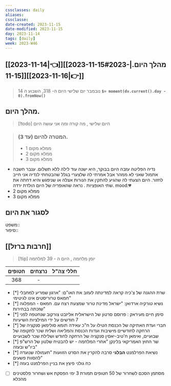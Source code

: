 ```yaml
---
cssclasses: daily
aliases: 
cssclasse: 
date-created: 2023-11-15
date-modified: 2023-11-15
day: 2023-11-14
tags: [daily]
week: 2023-W46
---
```


## [[2023-11-14|👈]][[2023-11-15#מהלך היום.|2023-11-15]][[2023-11-16|👉]]

>  14 נובמבר יום שלישי היום ה- 318, השבוע ה **`$= moment(dv.current().day - 0).fromNow()`**

## מהלך היום.

> [!todo] היום שלישי , מה קורה ומה אני עושה היום

> ###  המטרה להיום (עד 3).
> - ממלא מקום 1
> - ממלא מקום 2
> - ממלא מקום 3

- נדיה הפליטה עזבה היום בבוקר, היא ישנה עוד לילה ללא תשלום. ענבר חשבה אתמול שאני לא ממהר אבל אמרתי לה שלצערי בגלל שהבטחתי לנדיה אני חייב לחזור. היום הצעתי לה שהגיע להתקין את הנורות אצלה או שניפגש והיא דחתה את שתי האופציות . נראה שהאופריה של היום הולדת ירדה. mood:💔
- ממלא מקום 2
- ממלא מקום 3

## לסגור את היום

משפט::  
סיפור::

## [[חרבות ברזל]]

> [!tip]  יומן מלחמה , היום ה - 39 למלחמה

 | חטופים | נרצחים | חללי צה"ל |
 |:------:|:------:|:---------:|
 |  368   |   -    |           |
 
- [*]  שרת ההגנה של צ'כיה קראה למדינתה לעזוב את האו"ם: "ארגון שמריע למחבלי חמאס טרוריסטים אינו לגיטימי"
- [*]  נשיא טורקיה ארדואן: "ישראל מדינת טרור שמצעת רצח עם. חמאס - המפלגה שזכתה בבחירות"
- [*] סימן חיים מעיראק :  פרוסם סרטון של הישראלית אליזבט צורקוב שנחטפה לפני 7 חודשים על ידי המילציות השיעיות
- [*] חברי ועדת האתיקה של הכנסת הטילו על ח"כ עאידה תומא סולימאן סנקציה של הרחקה לחודשיים מישיבות ועדות הכנסת והמליאה ושלית שכר לתקופה של שבועיים, ואימאן ח'טיב-יאסין סנקציה של הרחקה לחודש ושלילת שכר לשבועיים  
- [*] שר החוץ  האמריקאי בלינקן "אחרי המלחמה - יש להבטיח שלטון של הרש"פ ביו"ש ובעזה"
- [*] נשיאת הפרלמנט **הבלגי** סרבה להקרין את הסרט הזוועות "תעמולה שנועדה להסוות פשעים"
- [*] כח גולני פיצץ את בניין הפרלמנט בעזה
- [ ] מסתמן הסכם לשחרור של 50 חטופים תמורת 3 ימי הפסקת אש ושחרור פלסטינים מהכלא
